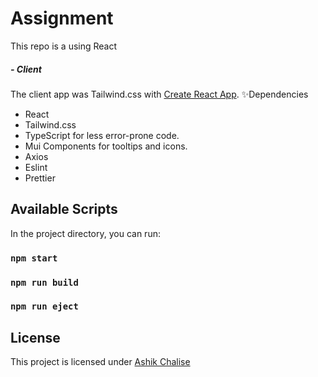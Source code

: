 # Assignment

This repo is a using React

##### - Client

The client app was Tailwind.css with [Create React App](https://nextjs.org/docs/getting-started).
✨Dependencies

- React
- Tailwind.css
- TypeScript for less error-prone code.
- Mui Components for tooltips and icons.
- Axios
- Eslint
- Prettier

## Available Scripts

In the project directory, you can run:

### `npm start`

### `npm run build`

### `npm run eject`

## License

This project is licensed under [Ashik Chalise](https://www.linkedin.com/in/ashik-chalise-065915143/)
